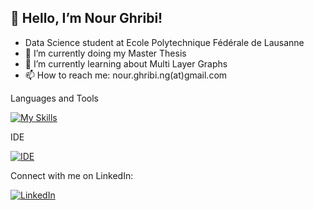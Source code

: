 ## 👋 Hello, I’m Nour Ghribi!

- Data Science student at Ecole Polytechnique Fédérale de Lausanne
- 👀 I’m currently doing my Master Thesis 
- 🌱 I’m currently learning about Multi Layer Graphs
- 📫 How to reach me: nour.ghribi.ng(at)gmail.com

Languages and Tools 

[![My Skills](https://skills.thijs.gg/icons?i=java,scala,python,c,mysql,docker,pytorch,tensorflow,github,gitlab,linux,gcp,bash&perline=6)]()

IDE

[![IDE](https://skills.thijs.gg/icons?i=eclipse,idea,vscode,vim&perline=6)]()


<!---
Design and art

[![Design](https://skills.thijs.gg/icons?i=ai,blender&perline=6)]()
--->

Connect with me on LinkedIn:


[![LinkedIn](https://skills.thijs.gg/icons?i=linkedin)](https://www.linkedin.com/in/nour-ghribi/)

<!---
nourGhribi/nourGhribi is a ✨ special ✨ repository because its `README.md` (this file) appears on your GitHub profile.
You can click the Preview link to take a look at your changes.
--->
